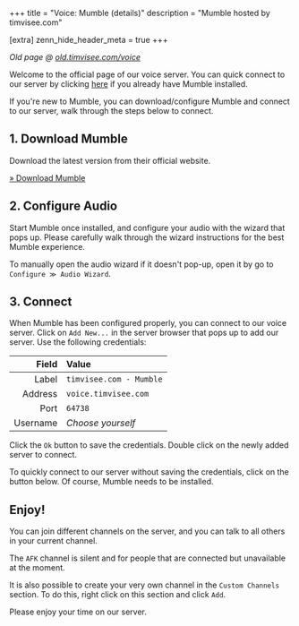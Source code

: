 +++
title = "Voice: Mumble (details)"
description = "Mumble hosted by timvisee.com"

[extra]
zenn_hide_header_meta = true
+++

_Old page @ [old.timvisee.com/voice](https://old.timvisee.com/voice)_

Welcome to the official page of our voice server. You can quick connect to our
server by clicking [here][connect] if you already have Mumble installed.

If you're new to Mumble, you can download/configure Mumble and connect to our
server, walk through the steps below to connect. 

## 1. Download Mumble
Download the latest version from their official website.

[» Download Mumble][download]

## 2. Configure Audio
Start Mumble once installed, and configure your audio with the wizard that pops
up. Please carefully walk through the wizard instructions for the best Mumble
experience.

To manually open the audio wizard if it doesn't pop-up, open it by go to
`Configure ≫ Audio Wizard`.

## 3. Connect
When Mumble has been configured properly, you can connect to our voice server.
Click on `Add New...` in the server browser that pops up to add our server. Use
the following credentials:

| Field    | Value                 |
|---------:|:----------------------|
| Label    | `timvisee.com - Mumble` |
| Address  | `voice.timvisee.com`  |
| Port     | `64738`               |
| Username | _Choose yourself_     |

Click the `Ok` button to save the credentials. Double click on the newly added
server to connect.

To quickly connect to our server without saving the credentials, click on the
button below. Of course, Mumble needs to be installed.

## Enjoy!
You can join different channels on the server, and you can talk to all others in
your current channel.

The `AFK` channel is silent and for people that are connected but unavailable at
the moment.

It is also possible to create your very own channel in the `Custom Channels`
section. To do this, right click on this section and click `Add`.

Please enjoy your time on our server.

[download]: https://www.mumble.info/downloads/
[connect]: mumble://voice.timvisee.com:64738?title=timvisee.com%20-%20Mumble&version=1.3.0
